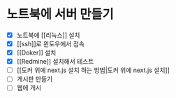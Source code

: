 
# 노트북에 서버 만들기

- [x] 노트북에 [[리눅스]] 설치
- [x] [[ssh]]로 윈도우에서 접속
- [x] [[Doker]] 설치
- [x] [[Redmine]] 설치해서 테스트
- [ ] [[도커 위에 next.js 설치 하는 방법|도커 위에 next.js 설치]]
- [ ] 게시판 만들기
- [ ] 웹에 개시